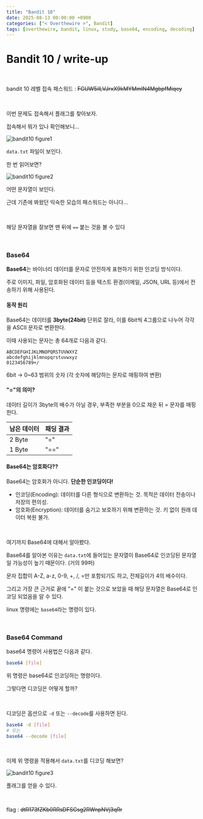 ```yaml
---
title: "Bandit 10"
date: 2025-08-13 00:00:00 +0900
categories: ["< Overthewire >", Bandit]
tags: [overthewire, bandit, linux, study, base64, encoding, decoding]
---
```


# Bandit 10 / write-up

<br>

bandit 10 레벨 접속 패스워드 : ~~FGUW5ilLVJrxX9kMYMmlN4MgbpfMiqey~~
    
<br>

이번 문제도 접속해서 플래그를 찾아보자.

접속해서 뭐가 있나 확인해보니…

![bandit10 figure1](/assets/img/bandit/2025-08-10-10-12-37.png)

`data.txt` 파일이 보인다.

한 번 읽어보면?

![bandit10 figure2](/assets/img/bandit/2025-08-10-10-13-42.png)

어떤 문자열이 보인다.

근데 기존에 봐왔던 익숙한 모습의 패스워드는 아니다...

<br>

해당 문자열을 잘보면 맨 뒤에 `==` 붙는 것을 볼 수 있다

<br>

### Base64

**Base64**는 바이너리 데이터를 문자로 안전하게 표현하기 위한 인코딩 방식이다.

주로 이미지, 파일, 암호화된 데이터 등을 텍스트 환경(이메일, JSON, URL 등)에서 전송하기 위해 사용된다.

#### 동작 원리

Base64는 데이터를 **3byte(24bit)** 단위로 잘라, 이를 6bit씩 4그룹으로 나누어 각각을 ASCII 문자로 변환한다.

이때 사용되는 문자는 총 64개로 다음과 같다.

```plaintext
ABCDEFGHIJKLMNOPQRSTUVWXYZ
abcdefghijklmnopqrstuvwxyz
0123456789+/
```

6bit -> 0~63 범위의 숫자 (각 숫자에 해당하는 문자로 매핑하여 변환)

#### "="의 의미?

데이터 길이가 3byte의 배수가 아닐 경우, 부족한 부분을 0으로 채운 뒤 = 문자를 매핑한다.

| 남은 데이터 | 패딩 결과 |
|--------|------|
| 2 Byte | "=" |
| 1 Byte | "==" |

#### Base64는 암호화다??

Base64는 암호화가 아니다. **단순한 인코딩이다!**

- 인코딩(Encoding): 데이터를 다른 형식으로 변환하는 것. 목적은 데이터 전송이나 저장의 편의성.
- 암호화(Encryption): 데이터를 숨기고 보호하기 위해 변환하는 것. 키 없이 원래 데이터 복원 불가.

<br>

여기까지 Base64에 대해서 알아봤다.

Base64를 알아본 이유는 `data.txt`에 들어있는 문자열이 Base64로 인코딩된 문자열일 가능성이 높기 때문이다. (거의 99퍼)

문자 집합이 A-Z, a-z, 0-9, +, /, =만 포함되기도 하고, 전체길이가 4의 배수이다.

그리고 가장 큰 근거로 끝에 "=" 이 붙는 것으로 보았을 때 해당 문자열은 Base64로 인코딩 되었음을 알 수 있다.

linux 명령에는 `base64`라는 명령이 있다.

<br>

### Base64 Command

base64 명령어 사용법은 다음과 같다.

```bash
base64 [file]
```

위 명령은 base64로 인코딩하는 명령이다.

그렇다면 디코딩은 어떻게 할까?

<br>

디코딩은 옵션으로 `-d` 또는 `--decode`를 사용하면 된다.

```bash
base64 -d [file]
# 또는
base64 --decode [file]
```

<br>

이제 위 명령을 적용해서 `data.txt`를 디코딩 해보면?

![bandit10 figure3](/assets/img/bandit/2025-08-10-10-17-21.png)

플래그를 얻을 수 있다.

<br>

flag : ~~dtR173fZKb0RRsDFSGsg2RWnpNVj3qRr~~
